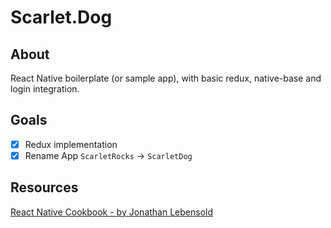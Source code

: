 # Scarlet.Dog

## About

React Native boilerplate (or sample app), with basic redux, native-base and
login integration.

## Goals

- [x] Redux implementation
- [x] Rename App `ScarletRocks` -> `ScarletDog`

## Resources

[React Native Cookbook - by Jonathan Lebensold](http://shop.oreilly.com/product/0636920090144.do)

